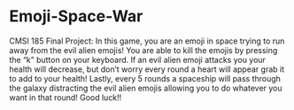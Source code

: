 # Emoji-Space-War
CMSI 185 Final Project:
In this game, you are an emoji in space trying to run away from the evil alien emojis! You are able to kill the emojis by pressing the “k” button on your keyboard. If an evil alien emoji attacks you your health will decrease, but don’t worry every round a heart will appear grab it to add to your health! Lastly, every 5 rounds a spaceship will pass through the galaxy distracting the evil alien emojis allowing you to do whatever you want in that round! Good luck!!
